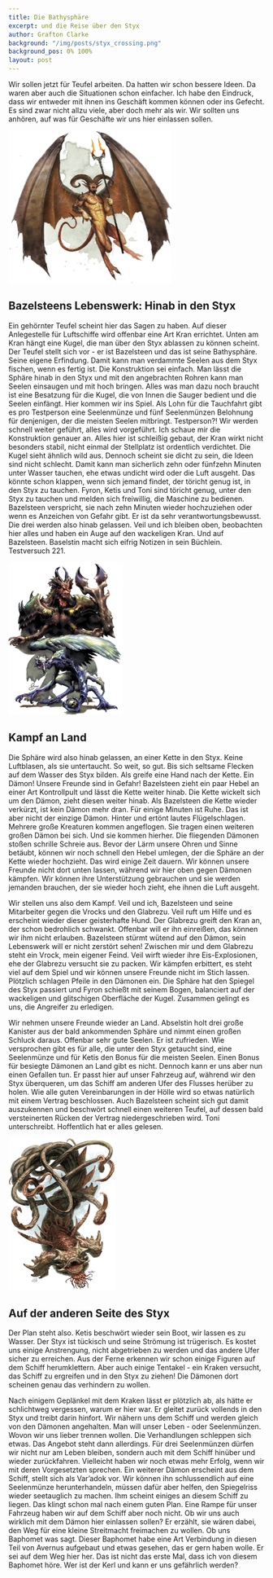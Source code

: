 ```yaml
---
title: Die Bathysphäre
excerpt: und die Reise über den Styx
author: Grafton Clarke
background: "/img/posts/styx_crossing.png"
background_pos: 0% 100%
layout: post
---
```


Wir sollen jetzt für Teufel arbeiten. Da hatten wir schon bessere Ideen. Da
waren aber auch die Situationen schon einfacher. Ich habe den Eindruck, dass wir
entweder mit ihnen ins Geschäft kommen können oder ins Gefecht. Es sind zwar
nicht allzu viele, aber doch mehr als wir. Wir sollten uns anhören, auf was für
Geschäfte wir uns hier einlassen sollen.

![Bazelsteen](/img/posts/horned_devil.png)

## Bazelsteens Lebenswerk: Hinab in den Styx

Ein gehörnter Teufel scheint hier das Sagen zu haben. Auf dieser Anlegestelle
für Luftschiffe wird offenbar eine Art Kran errichtet. Unten am Kran hängt eine
Kugel, die man über den Styx ablassen zu können scheint. Der Teufel stellt sich
vor - er ist Bazelsteen und das ist seine Bathysphäre. Seine eigene Erfindung.
Damit kann man verdammte Seelen aus dem Styx fischen, wenn es fertig ist. Die
Konstruktion sei einfach. Man lässt die Sphäre hinab in den Styx und mit den
angebrachten Rohren kann man Seelen einsaugen und mit hoch bringen. Alles was
man dazu noch braucht ist eine Besatzung für die Kugel, die von Innen die Sauger
bedient und die Seelen einfängt. Hier kommen wir ins Spiel. Als Lohn für die
Tauchfahrt gibt es pro Testperson eine Seelenmünze und fünf Seelenmünzen
Belohnung für denjenigen, der die meisten Seelen mitbringt. Testperson?! Wir
werden schnell weiter geführt, alles wird vorgeführt. Ich schaue mir die
Konstruktion genauer an. Alles hier ist schleißig gebaut, der Kran wirkt nicht
besonders stabil, nicht einmal der Stellplatz ist ordentlich verdichtet. Die
Kugel sieht ähnlich wild aus. Dennoch scheint sie dicht zu sein, die Ideen sind
nicht schlecht. Damit kann man sicherlich zehn oder fünfzehn Minuten unter
Wasser tauchen, ehe etwas undicht wird oder die Luft ausgeht. Das könnte schon
klappen, wenn sich jemand findet, der töricht genug ist, in den Styx zu tauchen.
Fyron, Ketis und Toni sind töricht genug, unter den Styx zu tauchen und melden
sich freiwillig, die Maschine zu bedienen. Bazelsteen verspricht, sie nach zehn
Minuten wieder hochzuziehen oder wenn es Anzeichen von Gefahr gibt. Er ist da
sehr verantwortungsbewusst. Die drei werden also hinab gelassen. Veil und ich
bleiben oben, beobachten hier alles und haben ein Auge auf den wackeligen Kran.
Und auf Bazelsteen. Baselstin macht sich eifrig Notizen in sein Büchlein.
Testversuch 221.

![Glabrezu und Vrock](/img/posts/glabrezu_vrock.png)
## Kampf an Land

Die Sphäre wird also hinab gelassen, an einer Kette in den Styx. Keine
Luftblasen, als sie untertaucht. So weit, so gut. Bis sich seltsame Flecken auf
dem Wasser des Styx bilden. Als greife eine Hand nach der Kette. Ein Dämon!
Unsere Freunde sind in Gefahr! Bazelsteen zieht ein paar Hebel an einer Art
Kontrollpult und lässt die Kette weiter hinab. Die Kette wickelt sich um den
Dämon, zieht diesen weiter hinab. Als Bazelsteen die Kette wieder verkürzt, ist
kein Dämon mehr dran. Für einige Minuten ist Ruhe. Das ist aber nicht der
einzige Dämon. Hinter und ertönt lautes Flügelschlagen. Mehrere große Kreaturen
kommen angeflogen. Sie tragen einen weiteren großen Dämon bei sich. Und sie
kommen hierher. Die fliegenden Dämonen stoßen schrille Schreie aus. Bevor der
Lärm unsere Ohren und Sinne betäubt, können wir noch schnell den Hebel umlegen,
der die Sphäre an der Kette wieder hochzieht. Das wird einige Zeit dauern. Wir
können unsere Freunde nicht dort unten lassen, während wir hier oben gegen
Dämonen kämpfen. Wir können ihre Unterstützung gebrauchen und sie werden
jemanden brauchen, der sie wieder hoch zieht, ehe ihnen die Luft ausgeht.

Wir stellen uns also dem Kampf. Veil und ich, Bazelsteen und seine Mitarbeiter
gegen die Vrocks und den Glabrezu. Veil ruft um Hilfe und es erscheint wieder
dieser geisterhafte Hund. Der Glabrezu greift den Kran an, der schon bedrohlich
schwankt. Offenbar will er ihn einreißen, das können wir ihm nicht erlauben.
Bazelsteen stürmt wütend auf den Dämon, sein Lebenswerk will er nicht zerstört
sehen! Zwischen mir und dem Glabrezu steht ein Vrock, mein eigener Feind. Veil
wirft wieder ihre Eis-Explosionen, ehe der Glabrezu versucht sie zu packen. Wir
kämpfen erbittert, es steht viel auf dem Spiel und wir können unsere Freunde
nicht im Stich lassen. Plötzlich schlagen Pfeile in den Dämonen ein. Die Sphäre
hat den Spiegel des Styx passiert und Fyron schießt mit seinem Bogen, balanciert
auf der wackeligen und glitschigen Oberfläche der Kugel. Zusammen gelingt es
uns, die Angreifer zu erledigen.

Wir nehmen unsere Freunde wieder an Land. Abselstin holt drei große Kanister aus
der bald ankommenden Sphäre und nimmt einen großen Schluck daraus. Offenbar sehr
gute Seelen. Er ist zufrieden. Wie versprochen gibt es für alle, die unter den
Styx getaucht sind, eine Seelenmünze und für Ketis den Bonus für die meisten
Seelen. Einen Bonus für besiegte Dämonen an Land gibt es nicht. Dennoch kann er
uns aber nun einen Gefallen tun. Er passt hier auf unser Fahrzeug auf, während
wir den Styx überqueren, um das Schiff am anderen Ufer des Flusses herüber zu
holen. Wie alle guten Vereinbarungen in der Hölle wird so etwas natürlich mit
einem Vertrag beschlossen. Auch Bazelsteen scheint sich gut damit auszukennen und
beschwört schnell einen weiteren Teufel, auf dessen bald versteinerten Rücken
der Vertrag niedergeschrieben wird. Toni unterschreibt. Hoffentlich hat er alles
gelesen.

![Kraken](/img/posts/kraken.png)
## Auf der anderen Seite des Styx

Der Plan steht also. Ketis beschwört wieder sein Boot, wir lassen es zu Wasser.
Der Styx ist tückisch und seine Strömung ist trügerisch. Es kostet uns einige
Anstrengung, nicht abgetrieben zu werden und das andere Ufer sicher zu
erreichen. Aus der Ferne erkennen wir schon einige Figuren auf dem Schiff
herumklettern. Aber auch einige Tentakel - ein Kraken versucht, das Schiff zu
ergreifen und in den Styx zu ziehen! Die Dämonen dort scheinen genau das
verhindern zu wollen.

Nach einigem Geplänkel mit dem Kraken lässt er plötzlich ab, als hätte er
schlichtweg vergessen, warum er hier war. Er gleitet zurück vollends in den Styx
und treibt darin hinfort. Wir nähern uns dem Schiff und werden gleich von den
Dämonen angehalten. Man will unser Leben - oder Seelenmünzen. Wovon wir uns
lieber trennen wollen. Die Verhandlungen schleppen sich etwas. Das Angebot steht
dann allerdings. Für drei Seelenmünzen dürfen wir nicht nur am Leben bleiben,
sondern auch mit dem Schiff hinüber und wieder zurückfahren. Vielleicht haben
wir noch etwas mehr Erfolg, wenn wir mit deren Vorgesetzten sprechen. Ein
weiterer Dämon erscheint aus dem Schiff, stellt sich als Var’adok vor. Wir
können ihn schlussendlich auf eine Seelenmünze herunterhandeln, müssen dafür
aber helfen, den Spiegelriss wieder seetauglich zu machen. Ihm scheint einiges
an diesem Schiff zu liegen. Das klingt schon mal nach einem guten Plan. Eine
Rampe für unser Fahrzeug haben wir auf dem Schiff aber noch nicht. Ob wir uns
auch wirklich mit dem Dämon hier einlassen sollen? Er erzählt, sie wären dabei,
den Weg für eine kleine Streitmacht freimachen zu wollen. Ob uns Baphomet was
sagt. Dieser Baphomet habe eine Art Verbindung in diesen Teil von Avernus
aufgebaut und etwas gesehen, das er gern haben wolle. Er sei auf dem Weg hier
her. Das ist nicht das erste Mal, dass ich von diesem Baphomet höre. Wer ist der
Kerl und kann er uns gefährlich werden?
